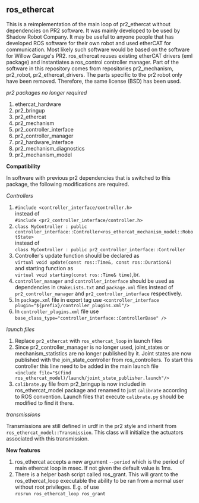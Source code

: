 ros_ethercat
------------

  This is a reimplementation of the main loop of pr2_ethercat without dependencies on PR2 software. It was mainly developed to be used by Shadow Robot Company. It may be useful to anyone people that has developed ROS software for their own robot and used etherCAT for communication. Most likely such software would be based on the software for Willow Garage's PR2. ros_ethercat reuses existing etherCAT drivers (eml package) and instantiates a ros_control controller manager. Part of the software in this repository comes from repositories pr2_mechanism, pr2_robot, pr2_ethercat_drivers. The parts specific to the pr2 robot only have been removed. Therefore, the same license (BSD) has been used.

*pr2 packages no longer required*

  1. ethercat_hardware
  2. pr2_bringup
  3. pr2_ethercat
  4. pr2_mechanism
  5. pr2_controller_interface
  6. pr2_controller_manager
  7. pr2_hardware_interface
  8. pr2_mechanism_diagnostics
  9. pr2_mechanism_model


**Compatibility**

In software with previous pr2 dependencies that is switched to this package, the following modifications are required.

*Controllers*

 1. `#include <controller_interface/controller.h>`<br>
instead of<br>`#include <pr2_controller_interface/controller.h>`
 2. `class MyController : public controller_interface::Controller<ros_ethercat_mechanism_model::RobotState>`<br>
instead of<br>`class MyController : public pr2_controller_interface::Controller`
 3. Controller's update function should be declared as <br>`virtual void update(const ros::Time&, const ros::Duration&)`<br> and starting function as <br> `virtual void starting(const ros::Time& time)`,br.
 4. `controller_manager` and `controller_interface` should be used as dependencies in `CMakeLists.txt` and `package.xml` files instead of `pr2_controller_manager` and `pr2_controller_interface` respectively.
 5. In `package.xml` file in export tag use `<controller_interface plugin="${prefix}/controller_plugins.xml"/>`
 6. In `controller_plugins.xml` file use `base_class_type="controller_interface::ControllerBase" />`

*launch files*

 1. Replace `pr2_ethercat` with `ros_ethercat_loop` in launch files
 2. Since pr2_controller_manager is no longer used, joint_states or mechanism_statistics are no longer published by it. Joint states are now  published with the join_state_controller from ros_controllers. To start this controller this line need to be added in the main launch file <br> `<include file="$(find ros_ethercat_model)/launch/joint_state_publisher.launch"/>`
 3. `calibrate.py` file from pr2_bringup is now included in ros_ethercat_model package and renamed to just `calibrate` according to ROS convention. Launch files that execute `calibrate.py` should be modified to find it there.

*transmissions*

 Transmissions are still defined in urdf in the pr2 style and inherit from `ros_ethercat_model::Transmission`. This class will initialize the actuators associated with this transmission.

 **New features**
 1. ros_ethercat accepts a new argument `--period` which is the period of main ethercat loop in msec. If not given the default value is 1ms.
 2. There is a helper bash script called ros_grant. This will grant to the ros_ethercat_loop executable the ability to be ran from a normal user without root privileges. E.g. of use<br>`rosrun ros_ethercat_loop ros_grant`

